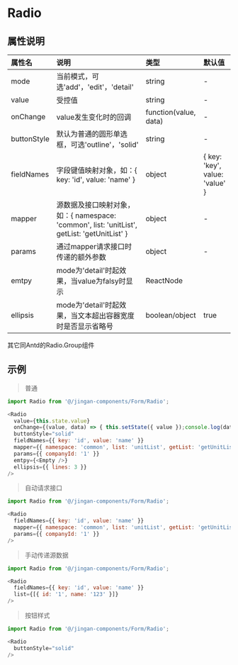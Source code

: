 # Radio

## 属性说明

| 属性名 | 说明 | 类型 | 默认值 |
| :- | :- | :- | :- |
| mode | 当前模式，可选'add'，'edit'，'detail' | string | - |
| value | 受控值 | string | - |
| onChange | value发生变化时的回调 | function(value, data) | - |
| buttonStyle | 默认为普通的圆形单选框，可选'outline'，'solid' | string | - |
| fieldNames | 字段键值映射对象，如：{ key: 'id', value: 'name' } | object | { key: 'key', value: 'value' } |
| mapper | 源数据及接口映射对象，如：{ namespace: 'common', list: 'unitList', getList: 'getUnitList' } | object | - |
| params | 通过mapper请求接口时传递的额外参数 | object | - |
| emtpy | mode为'detail'时起效果，当value为falsy时显示 | ReactNode | <EmptyText /> |
| ellipsis | mode为'detail'时起效果，当文本超出容器宽度时是否显示省略号 | boolean/object  | true |
其它同Antd的Radio.Group组件

## 示例

> 普通

  ```js
  import Radio from '@/jingan-components/Form/Radio';

  <Radio
    value={this.state.value}
    onChange={(value, data) => { this.setState({ value });console.log(data); }}
    buttonStyle="solid"
    fieldNames={{ key: 'id', value: 'name' }}
    mapper={{ namespace: 'common', list: 'unitList', getList: 'getUnitList' }}
    params={{ companyId: '1' }}
    emtpy={<Empty />}
    ellipsis={{ lines: 3 }}
  />
  ```


> 自动请求接口

  ```js
  import Radio from '@/jingan-components/Form/Radio';

  <Radio
    fieldNames={{ key: 'id', value: 'name' }}
    mapper={{ namespace: 'common', list: 'unitList', getList: 'getUnitList' }}
    params={{ companyId: '1' }}
  />
  ```


> 手动传递源数据

  ```js
  import Radio from '@/jingan-components/Form/Radio';

  <Radio
    fieldNames={{ key: 'id', value: 'name' }}
    list={[{ id: '1', name: '123' }]}
  />
  ```


> 按钮样式

  ```js
  import Radio from '@/jingan-components/Form/Radio';

  <Radio
    buttonStyle="solid"
  />
  ```